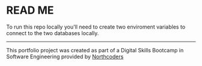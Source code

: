 # READ ME

To run this repo locally you'll need to create two enviroment variables to connect to the two databases locally.

--- 

This portfolio project was created as part of a Digital Skills Bootcamp in Software Engineering provided by [Northcoders](https://northcoders.com/)

